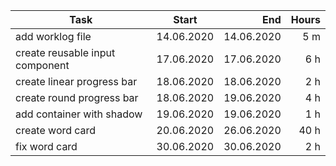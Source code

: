 | Task     | Start            | End  | Hours |
| ------------- |:-------------:| -----:| -----:|
| add worklog file | 14.06.2020 | 14.06.2020 | 5 m |
| create reusable input component | 17.06.2020 | 17.06.2020 | 6 h |
| create linear progress bar | 18.06.2020 | 18.06.2020 | 2 h |
| create round progress bar | 18.06.2020 | 19.06.2020 | 4 h |
| add container with shadow | 19.06.2020 | 19.06.2020 | 1 h |
| create word card | 20.06.2020 | 26.06.2020 | 40 h |
| fix word card | 30.06.2020 | 30.06.2020 | 2 h |
